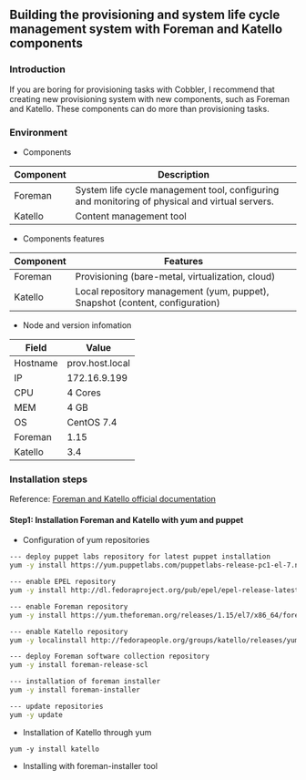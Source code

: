 ## Building the provisioning and system life cycle management system with Foreman and Katello components

### Introduction

If you are boring for provisioning tasks with Cobbler, 
I recommend that creating new provisioning system with new components, such as Foreman and Katello.
These components can do more than provisioning tasks. 

### Environment

* Components

Component | Description
-|-
Foreman | System life cycle management tool, configuring and monitoring of physical and virtual servers.
Katello | Content management tool

* Components features

Component | Features
-|-
Foreman | Provisioning (bare-metal, virtualization, cloud) 
Katello | Local repository management (yum, puppet), Snapshot (content, configuration)

* Node and version infomation

Field | Value
-|-
Hostname | prov.host.local
IP | 172.16.9.199
CPU | 4 Cores
MEM | 4 GB
OS  | CentOS 7.4
Foreman | 1.15
Katello | 3.4

### Installation steps

Reference: [ Foreman and Katello official documentation ](https://theforeman.org/documentation.html)

#### Step1: Installation Foreman and Katello with yum and puppet

* Configuration of yum repositories

```bash
--- deploy puppet labs repository for latest puppet installation
yum -y install https://yum.puppetlabs.com/puppetlabs-release-pc1-el-7.noarch.rpm

--- enable EPEL repository
yum -y install http://dl.fedoraproject.org/pub/epel/epel-release-latest-7.noarch.rpm

--- enable Foreman repository
yum -y install https://yum.theforeman.org/releases/1.15/el7/x86_64/foreman-release.rpm

--- enable Katello repository
yum -y localinstall http://fedorapeople.org/groups/katello/releases/yum/3.4/katello/el7/x86_64/katello-repos-latest.rpm

--- deploy Foreman software collection repository
yum -y install foreman-release-scl

--- installation of foreman installer
yum -y install foreman-installer

--- update repositories
yum -y update

```
* Installation of Katello through yum

```
yum -y install katello
```

* Installing with foreman-installer tool

```

```
